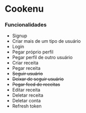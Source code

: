 # Cookenu

### Funcionalidades

- Signup
- Criar mais de um tipo de usuário
- Login
- Pegar próprio perfil
- Pegar perfil de outro usuário
- Criar receita
- Pegar receita
- ~~Seguir usuário~~
- ~~Deixar de seguir usuário~~
- ~~Pegar feed de receitas~~
- Editar receita
- Deletar receita
- Deletar conta
- Refresh token
